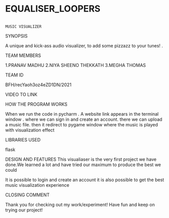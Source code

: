 # EQUALISER_LOOPERS

                                                                        MUSIC VISUALIZER
SYNOPSIS

A unique and kick-ass audio visualizer, to add some pizzazz to your tunes! .

TEAM MEMBERS

1.PRANAV MADHU
2.NIYA SHEENO THEKKATH
3.MEGHA THOMAS

TEAM ID

BFH/recYaoh3oz4eZD1DN/2021

VIDEO TO LINK


HOW THE PROGRAM WORKS
 
 When we run the code in pycharm .
 A website link appears in the terminal window .
 where we can sign in and create an account.
 there we can upload a music file.
 then it redirect to pygame window where the music is played with visualization effect
 

LIBRARIES USED

flask




DESIGN AND FEATURES
This visualiaser is the very first project we have done.We  learned a lot and have tried our maximum to produce  the best we could

It is possible to login and create an account it is also possible to get the best music visualization experience


CLOSING COMMENT

Thank you for checking out my work/experiment! 
Have fun and keep on trying our project!

